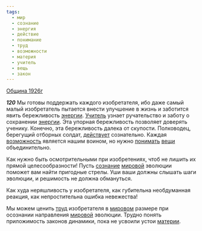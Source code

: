 ```yaml
---
tags:
  - мир
  - сознание
  - энергия
  - действие
  - понимание
  - труд
  - возможности
  - материя
  - учитель
  - вещь
  - закон
---
```


[Община 1926г](/agni/1926)

___120___
Мы готовы поддержать каждого изобретателя, ибо даже самый малый изобретатель пытается внести улучшение в жизнь и заботится явить бережливость [энергии](/tag/#энергия). [Учитель](/tag/#учитель) узнает ручательство и заботу о сохранении [энергии](/tag/#энергия). Эта упорная бережливость позволяет доверять ученику. Конечно, эта бережливость далека от скупости. Полководец, берегущий отборных солдат, [действует](/tag/#действие) сознательно. Каждая [возможность](/tag/#возможности) является нашим воином, но нужно [понимать](/tag/#понимание) [вещи](/tag/#вещь) объединительно.   

Как нужно быть осмотрительными при изобретениях, чтоб не лишить их прямой целесообразности! Пусть [сознание](/tag/#сознание) [мировой](/tag/#мир) эволюции поможет вам найти пригодные стрелы. Уши ваши должны слышать шаги эволюции, и решимость не должна обмануться.   

Как худа неряшливость у изобретателя, как губительна необдуманная реакция, как непростительна ошибка невежества!   

Мы можем ценить [труд](/tag/#труд) изобретателя в [мировом](/tag/#мир) размере при осознании направления [мировой](/tag/#мир) эволюции. Трудно понять приложимость законов динамики, пока не усвоили устои [материи](/tag/#материя).   

